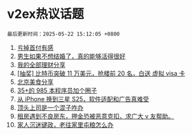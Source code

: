 # v2ex热议话题

`最后更新时间：2025-05-22 15:12:05 +0800`

1. [亏掉首付有感](https://www.v2ex.com/t/1133437)
1. [男生如果不想结婚了，真的能够活得很好](https://www.v2ex.com/t/1133334)
1. [我的全部理财分享](https://www.v2ex.com/t/1133464)
1. [[抽奖] 比特币突破 11 万美元，抢楼前 20 名，白送 虚拟 visa 卡](https://www.v2ex.com/t/1133506)
1. [北京美食分享](https://www.v2ex.com/t/1133416)
1. [35+的 985 本程序员加个圈子](https://www.v2ex.com/t/1133432)
1. [从 iPhone 换到三星 S25，软件适配和广告真难受](https://www.v2ex.com/t/1133315)
1. [顶头上司是一个混子咋办](https://www.v2ex.com/t/1133444)
1. [租房遇到不良房东，押金恐被恶意克扣，求广大 v 友帮助。](https://www.v2ex.com/t/1133419)
1. [家人沉迷键政，老往家里屯粮怎么办](https://www.v2ex.com/t/1133512)

